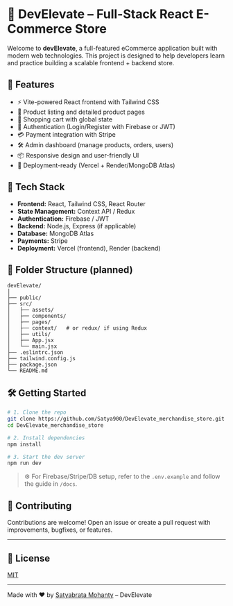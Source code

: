 # 🛒 DevElevate – Full-Stack React E-Commerce Store

Welcome to **devElevate**, a full-featured eCommerce application built with modern web technologies. This project is designed to help developers learn and practice building a scalable frontend + backend store.

## 🚀 Features

- ⚡️ Vite-powered React frontend with Tailwind CSS
- 🧾 Product listing and detailed product pages
- 🛒 Shopping cart with global state
- 🔐 Authentication (Login/Register with Firebase or JWT)
- 💳 Payment integration with Stripe
- 🛠️ Admin dashboard (manage products, orders, users)
- 📦 Responsive design and user-friendly UI
- 🚀 Deployment-ready (Vercel + Render/MongoDB Atlas)

## 📁 Tech Stack

- **Frontend:** React, Tailwind CSS, React Router
- **State Management:** Context API / Redux
- **Authentication:** Firebase / JWT
- **Backend:** Node.js, Express (if applicable)
- **Database:** MongoDB Atlas
- **Payments:** Stripe
- **Deployment:** Vercel (frontend), Render (backend)

## 🧱 Folder Structure (planned)

```
devElevate/
│
├── public/
├── src/
│   ├── assets/
│   ├── components/
│   ├── pages/
│   ├── context/   # or redux/ if using Redux
│   ├── utils/
│   ├── App.jsx
│   └── main.jsx
├── .eslintrc.json
├── tailwind.config.js
├── package.json
└── README.md
```

## 🛠️ Getting Started

```bash
# 1. Clone the repo
git clone https://github.com/Satya900/DevElevate_merchandise_store.git
cd DevElevate_merchandise_store

# 2. Install dependencies
npm install

# 3. Start the dev server
npm run dev
```

> ⚙️ For Firebase/Stripe/DB setup, refer to the `.env.example` and follow the guide in `/docs`.

## 🤝 Contributing

Contributions are welcome! Open an issue or create a pull request with improvements, bugfixes, or features.

---

## 📄 License

[MIT](LICENSE)

---

Made with ❤️ by [Satyabrata Mohanty](https://github.com/Satya900) – DevElevate

